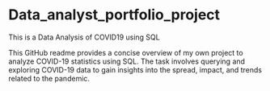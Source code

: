 # Data_analyst_portfolio_project
This is a Data Analysis of COVID19 using SQL

This GitHub readme provides a concise overview of my own project to analyze COVID-19 statistics using SQL. The task involves querying and exploring COVID-19 data to gain insights into the spread, impact, and trends related to the pandemic.
